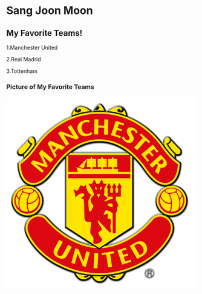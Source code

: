 # Sang Joon Moon  


##  My Favorite Teams!

1.Manchester United

2.Real Madrid

3.Tottenham


### Picture of My Favorite Teams
![My G](manupic.jpg)
